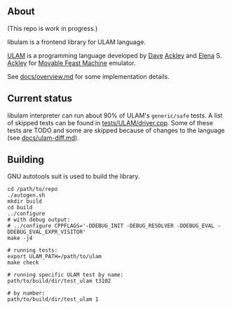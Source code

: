 ## About
(This repo is work in progress.)

libulam is a frontend library for ULAM language.

[ULAM](https://github.com/elenasa/ULAM/) is a programming language developed by [Dave](https://www.cs.unm.edu/~ackley/) [Ackley](https://github.com/daveackley/) and [Elena](https://esa.ackleyshack.com/) S. [Ackley](https://github.com/elenasa) for [Movable Feast Machine](https://github.com/DaveAckley/MFM) emulator.

See [docs/overview.md](docs/overview.md) for some implementation details.

## Current status

libulam interpreter can run about 90% of ULAM's `generic/safe` tests. A list of skipped tests can be found in [tests/ULAM/driver.cpp](tests/ULAM/driver.cpp#L104). Some of these tests are TODO and some are skipped because of changes to the language (see [docs/ulam-diff.md](docs/ulam-diff.md)).

## Building
GNU autotools suit is used to build the library.
```
cd /path/to/repo
./autogen.sh
mkdir build
cd build
../configure
# with debug output:
# ../configure CPPFLAGS='-DDEBUG_INIT -DEBUG_RESOLVER -DDEBUG_EVAL -DDEBUG_EVAL_EXPR_VISITOR'
make -j4

# running tests:
export ULAM_PATH=/path/to/ulam
make check

# running specific ULAM test by name:
path/to/build/dir/test_ulam t3102

# by number:
path/to/build/dir/test_ulam 1
```
